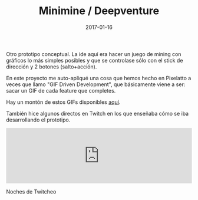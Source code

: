 ﻿---
layout: post
title: Minimine / Deepventure
date: 2017-01-16
description: Poquitos píxeles y mucho oro
img: assets/img/cover/minimine.jpg
tags: []
status: published
---

Otro prototipo conceptual. La ide aquí era hacer un juego de mining con gráficos lo más simples posibles y que se controlase sólo con el stick de dirección y 2 botones (salto+acción).

En este proyecto me auto-apliqué una cosa que hemos hecho en Pixelatto a veces que llamo "GIF Driven Development", que básicamente viene a ser: sacar un GIF de cada feature que completes.

Hay un montón de estos GIFs disponibles [aquí](https://pixelatto.notion.site/7930f4da08714a7e91639359f4c50b3a?v=92fe428efb3341f88109b4453ab0c66f).

También hice algunos directos en Twitch en los que enseñaba cómo se iba desarrollando el prototipo.

<div class="video-container">
  <iframe style="width: 100%;" src="https://www.youtube.com/embed/5Xch0Ut_Ces" frameborder="0" gesture="media" allow="encrypted-media" allowfullscreen></iframe>
</div>
<p class="image-caption">Noches de Twitcheo</p>


<!-- Sample image embed
![]({{ "/assets/img/content/cardcreatorproto.png" | absolute_url }})
<p class="image-caption">Image caption</p>
-->

<!-- Sample blockquote
<blockquote>
Del juego de cartas me olvidé poco después de empezar la aplicación.
</blockquote>
-->
